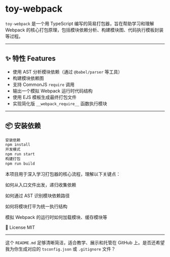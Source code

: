 # toy-webpack

`toy-webpack` 是一个用 TypeScript 编写的简易打包器，旨在帮助学习和理解 Webpack 的核心打包原理，包括模块依赖分析、构建模块图、代码执行模板封装等过程。

---

## ✨ 特性 Features

- 使用 AST 分析模块依赖（通过 `@babel/parser` 等工具）
- 构建模块依赖图
- 支持 CommonJS `require` 调用
- 输出一个模拟 Webpack 运行时代码结构
- 使用 EJS 模板生成最终打包文件
- 实现简化版 `__webpack_require__` 函数执行模块

---

## 📦 安装依赖

```bash
安装依赖
npm install
开发模式
npm run start
构建打包
npm run build
```

本项目用于深入学习打包器的核心流程，理解以下关键点：

如何从入口文件出发，递归收集依赖

如何通过 AST 识别模块依赖路径

如何将模块打平为统一执行结构

模拟 Webpack 的运行时如何加载模块、缓存模块等

📖 License
MIT

---

这个 `README.md` 足够清晰简洁，适合教学、展示和托管在 GitHub 上。是否还希望我为你生成对应的 `tsconfig.json` 或 `.gitignore` 文件？
